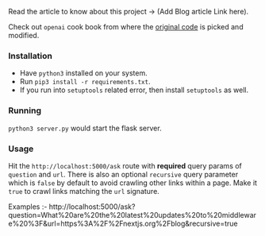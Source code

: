 Read the article to know about this project -> (Add Blog article Link here).

Check out `openai` cook book from where the [original code](https://github.com/openai/openai-cookbook/tree/main/solutions/web_crawl_Q%26A) is picked and modified.

### Installation
* Have `python3` installed on your system.
* Run `pip3 install -r requirements.txt`. 
* If you run into `setuptools` related error, then install `setuptools` as well. 

### Running
`python3 server.py` would start the flask server.

### Usage
Hit the `http://localhost:5000/ask` route with **required** query params of `question` and `url`. 
There is also an optional `recursive` query parameter which is `false` by default to avoid crawling other links within a page. Make it `true` 
to crawl links matching the `url` signature.

Examples :- 
http://localhost:5000/ask?question=What%20are%20the%20latest%20updates%20to%20middleware%20%3F&url=https%3A%2F%2Fnextjs.org%2Fblog&recursive=true

